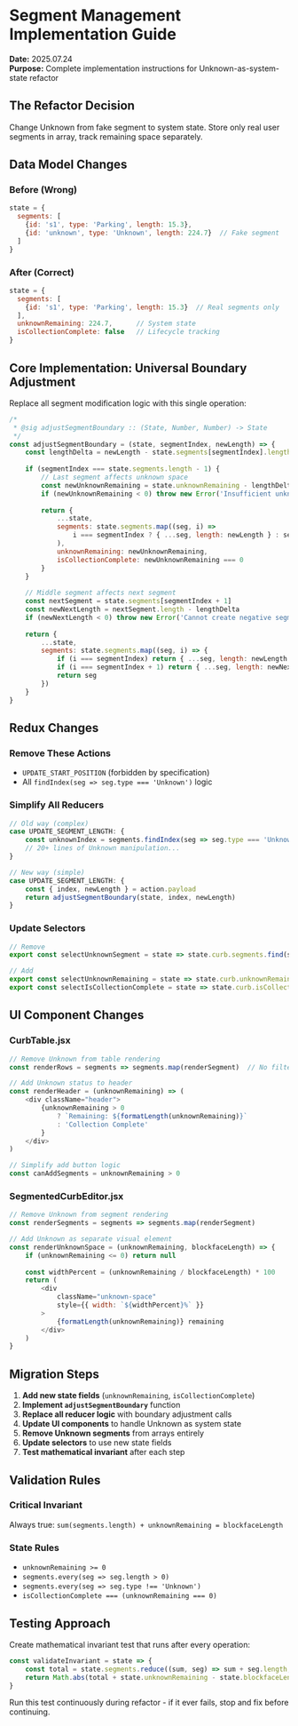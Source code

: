 # Segment Management Implementation Guide

**Date:** 2025.07.24  
**Purpose:** Complete implementation instructions for Unknown-as-system-state refactor

## The Refactor Decision
Change Unknown from fake segment to system state. Store only real user segments in array, track remaining space separately.

## Data Model Changes

### Before (Wrong)
```javascript
state = {
  segments: [
    {id: 's1', type: 'Parking', length: 15.3},
    {id: 'unknown', type: 'Unknown', length: 224.7}  // Fake segment
  ]
}
```

### After (Correct) 
```javascript
state = {
  segments: [
    {id: 's1', type: 'Parking', length: 15.3}  // Real segments only
  ],
  unknownRemaining: 224.7,      // System state
  isCollectionComplete: false   // Lifecycle tracking
}
```

## Core Implementation: Universal Boundary Adjustment

Replace all segment modification logic with this single operation:

```javascript
/*
 * @sig adjustSegmentBoundary :: (State, Number, Number) -> State
 */
const adjustSegmentBoundary = (state, segmentIndex, newLength) => {
    const lengthDelta = newLength - state.segments[segmentIndex].length
    
    if (segmentIndex === state.segments.length - 1) {
        // Last segment affects unknown space
        const newUnknownRemaining = state.unknownRemaining - lengthDelta
        if (newUnknownRemaining < 0) throw new Error('Insufficient unknown space')
        
        return {
            ...state,
            segments: state.segments.map((seg, i) => 
                i === segmentIndex ? { ...seg, length: newLength } : seg
            ),
            unknownRemaining: newUnknownRemaining,
            isCollectionComplete: newUnknownRemaining === 0
        }
    }
    
    // Middle segment affects next segment
    const nextSegment = state.segments[segmentIndex + 1]
    const newNextLength = nextSegment.length - lengthDelta
    if (newNextLength < 0) throw new Error('Cannot create negative segment length')
    
    return {
        ...state,
        segments: state.segments.map((seg, i) => {
            if (i === segmentIndex) return { ...seg, length: newLength }
            if (i === segmentIndex + 1) return { ...seg, length: newNextLength }
            return seg
        })
    }
}
```

## Redux Changes

### Remove These Actions
- `UPDATE_START_POSITION` (forbidden by specification)
- All `findIndex(seg => seg.type === 'Unknown')` logic

### Simplify All Reducers
```javascript
// Old way (complex)
case UPDATE_SEGMENT_LENGTH: {
    const unknownIndex = segments.findIndex(seg => seg.type === 'Unknown')
    // 20+ lines of Unknown manipulation...
}

// New way (simple)
case UPDATE_SEGMENT_LENGTH: {
    const { index, newLength } = action.payload
    return adjustSegmentBoundary(state, index, newLength)
}
```

### Update Selectors
```javascript
// Remove
export const selectUnknownSegment = state => state.curb.segments.find(seg => seg.type === 'Unknown')

// Add
export const selectUnknownRemaining = state => state.curb.unknownRemaining
export const selectIsCollectionComplete = state => state.curb.isCollectionComplete
```

## UI Component Changes

### CurbTable.jsx
```javascript
// Remove Unknown from table rendering
const renderRows = segments => segments.map(renderSegment)  // No filter needed

// Add Unknown status to header
const renderHeader = (unknownRemaining) => (
    <div className="header">
        {unknownRemaining > 0 
            ? `Remaining: ${formatLength(unknownRemaining)}`
            : 'Collection Complete'
        }
    </div>
)

// Simplify add button logic
const canAddSegments = unknownRemaining > 0
```

### SegmentedCurbEditor.jsx
```javascript
// Remove Unknown from segment rendering
const renderSegments = segments => segments.map(renderSegment)

// Add Unknown as separate visual element
const renderUnknownSpace = (unknownRemaining, blockfaceLength) => {
    if (unknownRemaining <= 0) return null
    
    const widthPercent = (unknownRemaining / blockfaceLength) * 100
    return (
        <div 
            className="unknown-space" 
            style={{ width: `${widthPercent}%` }}
        >
            {formatLength(unknownRemaining)} remaining
        </div>
    )
}
```

## Migration Steps

1. **Add new state fields** (`unknownRemaining`, `isCollectionComplete`)
2. **Implement `adjustSegmentBoundary`** function
3. **Replace all reducer logic** with boundary adjustment calls
4. **Update UI components** to handle Unknown as system state
5. **Remove Unknown segments** from arrays entirely
6. **Update selectors** to use new state fields
7. **Test mathematical invariant** after each step

## Validation Rules

### Critical Invariant
Always true: `sum(segments.length) + unknownRemaining = blockfaceLength`

### State Rules
- `unknownRemaining >= 0`
- `segments.every(seg => seg.length > 0)`
- `segments.every(seg => seg.type !== 'Unknown')`
- `isCollectionComplete === (unknownRemaining === 0)`

## Testing Approach

Create mathematical invariant test that runs after every operation:
```javascript
const validateInvariant = state => {
    const total = state.segments.reduce((sum, seg) => sum + seg.length, 0)
    return Math.abs(total + state.unknownRemaining - state.blockfaceLength) < 0.01
}
```

Run this test continuously during refactor - if it ever fails, stop and fix before continuing.